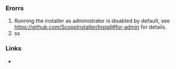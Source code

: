  
### Erorrs
1. Running the installer as administrator is disabled by default, see https://github.com/ScoopInstaller/Install#for-admin for details.
1. ss

### Links
*